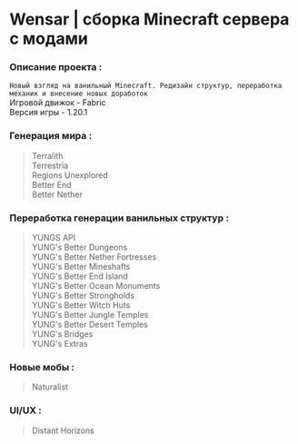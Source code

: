 # Wensar | сборка Minecraft сервера с модами <br/>

### Описание проекта : <br/>
```Новый взгляд на ванильный Minecraft. Редизайн структур, переработка механик и внесение новых доработок``` <br/>
Игровой движок - Fabric <br/>
Версия игры - 1.20.1 <br/>

### Генерация мира : <br/>
> Terralith <br/>
> Terrestria <br/>
> Regions Unexplored <br/>
> Better End <br/>
> Better Nether <br/>

### Переработка генерации ванильных структур : <br/>
> YUNGS API <br/>
> YUNG's Better Dungeons <br/>
> YUNG's Better Nether Fortresses <br/>
> YUNG's Better Mineshafts <br/>
> YUNG's Better End Island <br/>
> YUNG's Better Ocean Monuments <br/>
> YUNG's Better Strongholds <br/>
> YUNG's Better Witch Huts <br/>
> YUNG's Better Jungle Temples <br/>
> YUNG's Better Desert Temples <br/>
> YUNG's Bridges <br/>
> YUNG's Extras <br/>

### Новые мобы : <br/>
> Naturalist <br/>

### UI/UX : <br/>
> Distant Horizons <br/>